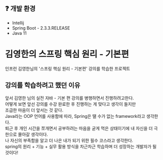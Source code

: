 ## ❓ 개발 환경
- Intellij
- Spring Boot - 2.3.3.RELEASE
- Java 11

# 김영한의 스프링 핵심 원리 - 기본편
인프런 김영한님의 '스프링 핵심 원리 - 기본편' 강의를 학습한 프로젝트

## 강의를 학습하려고 했던 이유
앞서 김영한 님의 실전 자바 - 기본 편 강의를 병행하면서 진행하려고한다.<br/>
어떻게 보면 앞선 강의를 수강 완료한 후 진행하는 게 맞다고 생각이 들지만<br/>
조급한 마음이 더 앞서는 것 같다.<br/>
Java라는 OOP 언어를 사용함에 따라, Spring은 땔 수가 없는 framework라고 생각한다.<br/>
퇴근 후 개인 시간을 쪼개면서 공부하려는 마음을 굳게 먹은 상태이기에 내 자신을 더 극한으로 몰아갈 생각이다.<br/>
나 자신의 부족함을 알고 더 나은 내가 되기 위한 필수 코스라고 생각한다.<br/>
spring의 원리 + 기능 + 실무 활용 방식을 차근차근 학습하며 더 성장하는 개발자가 될 것이다!

